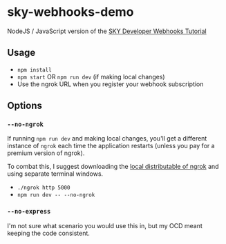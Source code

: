 # sky-webhooks-demo

NodeJS / JavaScript version of the [SKY Developer Webhooks Tutorial](https://developer.blackbaud.com/skyapi/apis/webhook/tutorial)

## Usage

- `npm install`
- `npm start` OR `npm run dev` (if making local changes)
- Use the ngrok URL when you register your webhook subscription

## Options

### `--no-ngrok`

If running `npm run dev` and making local changes, you'll get a different instance of `ngrok` each time the application restarts (unless you pay for a premium version of ngrok). 

To combat this, I suggest downloading the [local distributable of ngrok](https://dashboard.ngrok.com/get-started/setup) and using separate terminal windows.

- `./ngrok http 5000`
- `npm run dev -- --no-ngrok`

### `--no-express`

I'm not sure what scenario you would use this in, but my OCD meant keeping the code consistent.